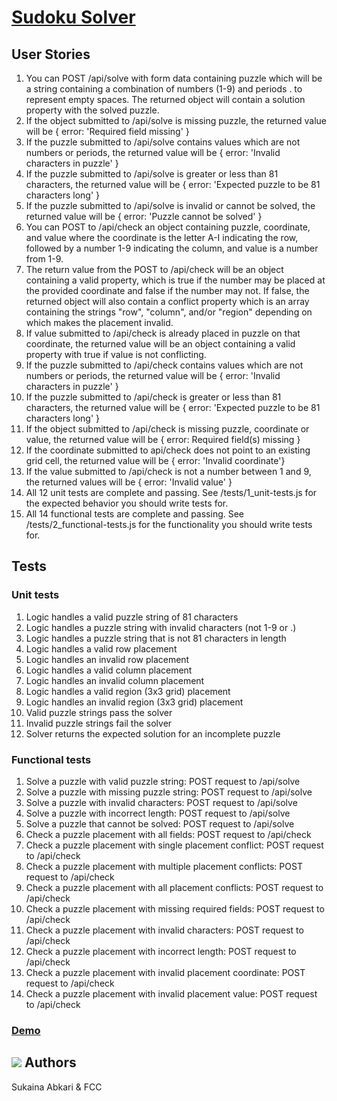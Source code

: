# [Sudoku Solver](https://www.freecodecamp.org/learn/quality-assurance/quality-assurance-projects/sudoku-solver)

## User Stories

1. You can POST /api/solve with form data containing puzzle which will be a string containing a combination of numbers (1-9) and periods . to represent empty spaces. The returned object will contain a solution property with the solved puzzle.
2. If the object submitted to /api/solve is missing puzzle, the returned value will be { error: 'Required field missing' }
3. If the puzzle submitted to /api/solve contains values which are not numbers or periods, the returned value will be { error: 'Invalid characters in puzzle' }
4. If the puzzle submitted to /api/solve is greater or less than 81 characters, the returned value will be { error: 'Expected puzzle to be 81 characters long' }
5. If the puzzle submitted to /api/solve is invalid or cannot be solved, the returned value will be { error: 'Puzzle cannot be solved' }
6. You can POST to /api/check an object containing puzzle, coordinate, and value where the coordinate is the letter A-I indicating the row, followed by a number 1-9 indicating the column, and value is a number from 1-9.
7. The return value from the POST to /api/check will be an object containing a valid property, which is true if the number may be placed at the provided coordinate and false if the number may not. If false, the returned object will also contain a conflict property which is an array containing the strings "row", "column", and/or "region" depending on which makes the placement invalid.
8. If value submitted to /api/check is already placed in puzzle on that coordinate, the returned value will be an object containing a valid property with true if value is not conflicting.
9. If the puzzle submitted to /api/check contains values which are not numbers or periods, the returned value will be { error: 'Invalid characters in puzzle' }
10. If the puzzle submitted to /api/check is greater or less than 81 characters, the returned value will be { error: 'Expected puzzle to be 81 characters long' }
11. If the object submitted to /api/check is missing puzzle, coordinate or value, the returned value will be { error: Required field(s) missing }
12. If the coordinate submitted to api/check does not point to an existing grid cell, the returned value will be { error: 'Invalid coordinate'}
13. If the value submitted to /api/check is not a number between 1 and 9, the returned values will be { error: 'Invalid value' }
14. All 12 unit tests are complete and passing. See /tests/1_unit-tests.js for the expected behavior you should write tests for.
15. All 14 functional tests are complete and passing. See /tests/2_functional-tests.js for the functionality you should write tests for.

## Tests

### Unit tests
1. Logic handles a valid puzzle string of 81 characters
2. Logic handles a puzzle string with invalid characters (not 1-9 or .)
3. Logic handles a puzzle string that is not 81 characters in length
4. Logic handles a valid row placement
5. Logic handles an invalid row placement
6. Logic handles a valid column placement
7. Logic handles an invalid column placement
8. Logic handles a valid region (3x3 grid) placement
9. Logic handles an invalid region (3x3 grid) placement
10. Valid puzzle strings pass the solver
11. Invalid puzzle strings fail the solver
12. Solver returns the expected solution for an incomplete puzzle

### Functional tests
1. Solve a puzzle with valid puzzle string: POST request to /api/solve
2. Solve a puzzle with missing puzzle string: POST request to /api/solve
3. Solve a puzzle with invalid characters: POST request to /api/solve
4. Solve a puzzle with incorrect length: POST request to /api/solve
5. Solve a puzzle that cannot be solved: POST request to /api/solve
6. Check a puzzle placement with all fields: POST request to /api/check
7. Check a puzzle placement with single placement conflict: POST request to /api/check
8. Check a puzzle placement with multiple placement conflicts: POST request to /api/check
9. Check a puzzle placement with all placement conflicts: POST request to /api/check
10. Check a puzzle placement with missing required fields: POST request to /api/check
11. Check a puzzle placement with invalid characters: POST request to /api/check
12. Check a puzzle placement with incorrect length: POST request to /api/check
13. Check a puzzle placement with invalid placement coordinate: POST request to /api/check
14. Check a puzzle placement with invalid placement value: POST request to /api/check

### <a>[Demo](https://boilerplate-project-library.sukainaabkari.repl.co)</a>

## <a href="https://www.freecodecamp.org/suki-220" target="_blank"><img src="https://img.icons8.com/external-sbts2018-lineal-color-sbts2018/30/000000/external-developer-women-profession-sbts2018-lineal-color-sbts2018.png"/></a> Authors
<!-- https://img.icons8.com/external-sbts2018-lineal-color-sbts2018/150/000000/external-developer-women-profession-sbts2018-lineal-color-sbts2018.png -->
Sukaina Abkari & FCC